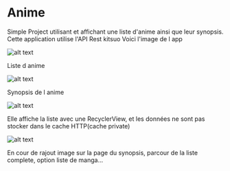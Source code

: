 # Anime
Simple Project utilisant et affichant une liste d'anime ainsi que leur synopsis.
Cette application utilise l'API Rest kitsuo
Voici l'image de l app

![alt text](https://cdn.discordapp.com/attachments/547748628001849345/846123194175062016/unknown.png)

Liste d anime

![alt text](https://cdn.discordapp.com/attachments/547748628001849345/846123504864198706/unknown.png)

Synopsis de l anime

![alt text](https://cdn.discordapp.com/attachments/547748628001849345/846123401432006656/unknown.png)

Elle affiche la liste avec une RecyclerView, et les données ne sont pas stocker dans le cache HTTP(cache private)

![alt text](https://media.discordapp.net/attachments/787017763129786378/846098262595207188/unknown.png)

En cour de rajout image sur la page du synopsis, parcour de la liste complete, option liste de manga...

